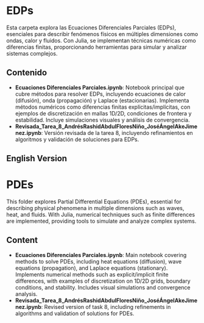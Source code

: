 # EDPs

Esta carpeta explora las Ecuaciones Diferenciales Parciales (EDPs), esenciales para describir fenómenos físicos en múltiples dimensiones como ondas, calor y fluidos. Con Julia, se implementan técnicas numéricas como diferencias finitas, proporcionando herramientas para simular y analizar sistemas complejos.

## Contenido

- **Ecuaciones Diferenciales Parciales.ipynb**: Notebook principal que cubre métodos para resolver EDPs, incluyendo ecuaciones de calor (difusión), onda (propagación) y Laplace (estacionarias). Implementa métodos numéricos como diferencias finitas explícitas/implícitas, con ejemplos de discretización en mallas 1D/2D, condiciones de frontera y estabilidad. Incluye simulaciones visuales y análisis de convergencia.
- **Revisada_Tarea_8_AndrésRashidAbdulFloresNiño_JoséÁngelAkeJimenez.ipynb**: Versión revisada de la tarea 8, incluyendo refinamientos en algoritmos y validación de soluciones para EDPs.

## English Version

# PDEs

This folder explores Partial Differential Equations (PDEs), essential for describing physical phenomena in multiple dimensions such as waves, heat, and fluids. With Julia, numerical techniques such as finite differences are implemented, providing tools to simulate and analyze complex systems.

## Content

- **Ecuaciones Diferenciales Parciales.ipynb**: Main notebook covering methods to solve PDEs, including heat equations (diffusion), wave equations (propagation), and Laplace equations (stationary). Implements numerical methods such as explicit/implicit finite differences, with examples of discretization on 1D/2D grids, boundary conditions, and stability. Includes visual simulations and convergence analysis.
- **Revisada_Tarea_8_AndrésRashidAbdulFloresNiño_JoséÁngelAkeJimenez.ipynb**: Revised version of task 8, including refinements in algorithms and validation of solutions for PDEs.